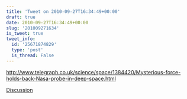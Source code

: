 ```yaml
---
title: 'Tweet on 2010-09-27T16:34:49+00:00'
draft: true
date: 2010-09-27T16:34:49+00:00
slug: '201009271634'
is_tweet: true
tweet_info:
  id: '25671874829'
  type: 'post'
  is_thread: False
---
```




http://www.telegraph.co.uk/science/space/1384420/Mysterious-force-holds-back-Nasa-probe-in-deep-space.html

[Discussion](https://x.com/sytelus/status/25671874829)
